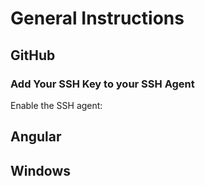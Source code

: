 # General Instructions

## GitHub
### Add Your SSH Key to your SSH Agent
Enable the SSH agent:

## Angular

## Windows
